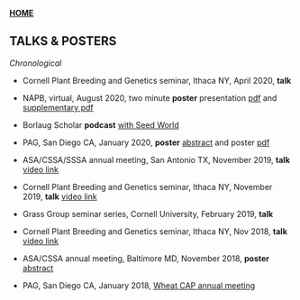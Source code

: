 **<span style="color: grey;"> [HOME](./index.md) </span>**

## TALKS & POSTERS

*Chronological* 

* Cornell Plant Breeding and Genetics seminar, Ithaca NY, April 2020, **talk**

* NAPB, virtual, August 2020, two minute **poster** presentation [pdf](./Taagen_NAPB_poster.pdf) and [supplementary pdf](./Taagen_NAPB_poster_longform.pdf)

* Borlaug Scholar **podcast** [with Seed World](https://seedworld.com/enter-the-world-of-wheat-with-4-napb-borlaug-scholars/)

* PAG, San Diego CA, January 2020, **poster** [abstract](https://plan.core-apps.com/pag_2020/abstract/c36ea450c35dad0021dfc0a90dfe64c9) and poster [pdf](./PAG20poster_corrected_Taagen.pdf)   

* ASA/CSSA/SSSA annual meeting, San Antonio TX, November 2019, **talk** [video link](https://scisoc.confex.com/scisoc/2019am/videogateway.cgi/id/37156?recordingid=37156)  

* Cornell Plant Breeding and Genetics seminar, Ithaca NY, November 2019, **talk** [video link](https://www.youtube.com/watch?v=6L21PvXzRYY&feature=youtu.be)  

* Grass Group seminar series, Cornell University, February 2019, **talk**

* Cornell Plant Breeding and Genetics seminar, Ithaca NY, Nov 2018, **talk** [video link](https://www.youtube.com/watch?v=Nm9feWGV2kY&feature=youtu.be)                 

* ASA/CSSA annual meeting, Baltimore MD, November 2018, **poster** [abstract](https://scisoc.confex.com/scisoc/2018am/meetingapp.cgi/Paper/113895)   

* PAG, San Diego CA, January 2018, [Wheat CAP annual meeting](https://www.triticeaecap.org/seed-size-qtl-cloning-at-cornell-university/)
